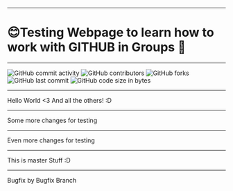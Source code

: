 ***
# 😊Testing Webpage to learn how to work with GITHUB in Groups 💯
---
![GitHub commit activity](https://img.shields.io/github/commit-activity/m/Svendolin/AchievementsTesting?style=for-the-badge) ![GitHub contributors](https://img.shields.io/github/contributors/svendolin/AchievementsTesting?style=for-the-badge) ![GitHub forks](https://img.shields.io/github/forks/Svendolin/AchievementsTesting?color=pink&style=for-the-badge) ![GitHub last commit](https://img.shields.io/github/last-commit/Svendolin/AchievementsTesting?style=for-the-badge) ![GitHub code size in bytes](https://img.shields.io/github/languages/code-size/Svendolin/AchievementsTesting?color=yellow&style=for-the-badge)
***

Hello World <3
And all the others!
:D

***
Some more changes for testing

***
Even more changes for testing

***
This is master Stuff :D

***
Bugfix by Bugfix Branch
